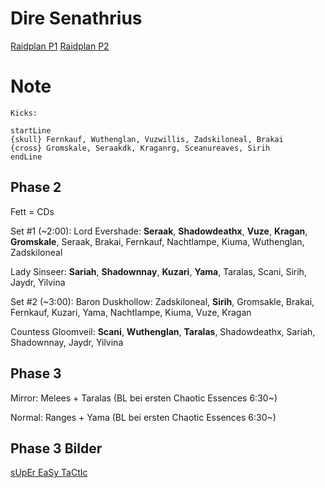 # Dire Senathrius
[Raidplan P1](https://raidplan.io/plan/VKxXw3CUnLvX6CLD)
[Raidplan P2](https://raidplan.io/plan/FgO3ZTyt0zcEAsRL)

# Note

```
Kicks:

startLine
{skull} Fernkauf, Wuthenglan, Vuzwillis, Zadskiloneal, Brakai
{cross} Gromskale, Seraakdk, Kraganrg, Sceanureaves, Sirih
endLine
```

## Phase 2

Fett = CDs

Set #1 (~2:00):
Lord Evershade: **Seraak**, **Shadowdeathx**, **Vuze**, **Kragan**, **Gromskale**, Seraak, Brakai, Fernkauf, Nachtlampe, Kiuma, Wuthenglan, Zadskiloneal

Lady Sinseer: **Sariah**, **Shadownnay**, **Kuzari**, **Yama**, Taralas, Scani, Sirih, Jaydr, Yilvina

Set #2 (~3:00):
Baron Duskhollow: Zadskiloneal, **Sirih**, Gromsakle, Brakai, Fernkauf, Kuzari, Yama, Nachtlampe, Kiuma, Vuze, Kragan

Countess Gloomveil: **Scani**, **Wuthenglan**, **Taralas**, Shadowdeathx, Sariah, Shadownnay, Jaydr, Yilvina

## Phase 3

Mirror: Melees + Taralas (BL bei ersten Chaotic Essences 6:30~)

Normal: Ranges + Yama (BL bei ersten Chaotic Essences 6:30~)

## Phase 3 Bilder
[sUpEr EaSy TaCtIc](https://docs.google.com/spreadsheets/d/e/2PACX-1vTYSi1_Yio1qAvl07FSNtX1Gu6_cwkxzAHgYa3nAc8Qhi6-wF1Zl9rx0Rmz3EIijGveveuKRBOM4PDI/pubhtml)